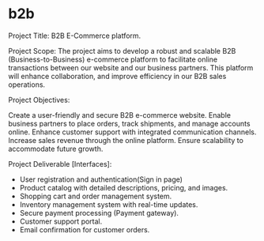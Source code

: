 # b2b
Project Title: B2B E-Commerce platform.

Project Scope: The project aims to develop a robust and scalable B2B (Business-to-Business) e-commerce platform to facilitate online transactions between our website and our business partners. This platform will enhance collaboration, and improve efficiency in our B2B sales operations.

Project Objectives:

Create a user-friendly and secure B2B e-commerce website.
Enable business partners to place orders, track shipments, and manage accounts online.
Enhance customer support with integrated communication channels.
Increase sales revenue through the online platform.
Ensure scalability to accommodate future growth.

Project Deliverable [Interfaces]:

- User registration and authentication(Sign in page)
- Product catalog with detailed descriptions, pricing, and images.
- Shopping cart and order management system.
- Inventory management system with real-time updates.
- Secure payment processing (Payment gateway).
- Customer support portal.
- Email confirmation for customer orders.
